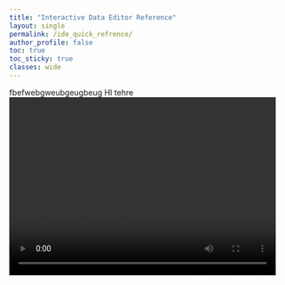 ```yaml
---
title: "Interactive Data Editor Reference"
layout: single
permalink: /ide_quick_refrence/
author_profile: false
toc: true
toc_sticky: true
classes: wide
---
```

fbefwebgweubgeugbeug 
HI tehre
<video  width="480" height="320" controls="controls">
  <source src="../videos/ide/3d_viewer.mp4" type="video/mp4">
</video>